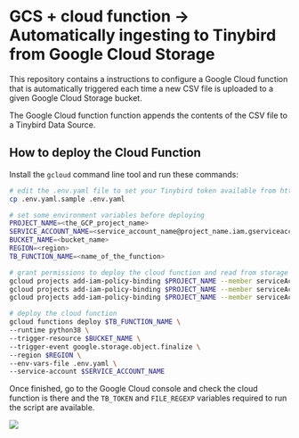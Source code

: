 # GCS + cloud function -> Automatically ingesting to Tinybird from Google Cloud Storage

This repository contains a instructions to configure a Google Cloud function that is automatically triggered each time a new CSV file is uploaded to a given Google Cloud Storage bucket.

The Google Cloud function function appends the contents of the CSV file to a Tinybird Data Source.

## How to deploy the Cloud Function

Install the `gcloud` command line tool and run these commands:

```sh
# edit the .env.yaml file to set your Tinybird token available from https://ui.tinybird.co/tokens
cp .env.yaml.sample .env.yaml

# set some environment variables before deploying
PROJECT_NAME=<the_GCP_project_name>
SERVICE_ACCOUNT_NAME=<service_account_name@project_name.iam.gserviceaccount.com>
BUCKET_NAME=<bucket_name>
REGION=<region>
TB_FUNCTION_NAME=<name_of_the_function>

# grant permissions to deploy the cloud function and read from storage to the service account
gcloud projects add-iam-policy-binding $PROJECT_NAME --member serviceAccount:$SERVICE_ACCOUNT_NAME --role roles/storage.admin
gcloud projects add-iam-policy-binding $PROJECT_NAME --member serviceAccount:$SERVICE_ACCOUNT_NAME --role roles/iam.serviceAccountTokenCreator
gcloud projects add-iam-policy-binding $PROJECT_NAME --member serviceAccount:$SERVICE_ACCOUNT_NAME --role roles/editor

# deploy the cloud function
gcloud functions deploy $TB_FUNCTION_NAME \
--runtime python38 \
--trigger-resource $BUCKET_NAME \
--trigger-event google.storage.object.finalize \
--region $REGION \
--env-vars-file .env.yaml \
--service-account $SERVICE_ACCOUNT_NAME
```

Once finished, go to the Google Cloud console and check the cloud function is there and the `TB_TOKEN` and `FILE_REGEXP` variables required to run the script are available.

![](output.gif)

